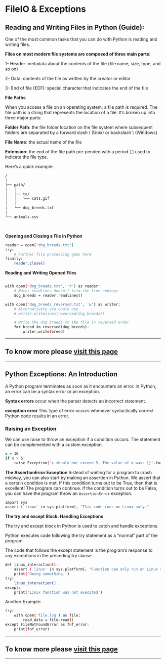 
# FileIO & Exceptions
## **Reading and Writing Files in Python (Guide)**:

One of the most common tasks that you can do with Python is reading and writing files.
 
**Files on most modern file systems are composed of three main parts:**

1- Header: metadata about the contents of the file (file name, size, type, and so on)

2- Data: contents of the file as written by the creator or editor

3- End of file (EOF): special character that indicates the end of the file


**File Paths**

When you access a file on an operating system, a file path is required. The file path is a string that represents the location of a file. It’s broken up into three major parts:

**Folder Path:** the file folder location on the file system where subsequent folders are separated by a forward slash / (Unix) or backslash \ (Windows)

**File Name:** the actual name of the file

**Extension:** the end of the file path pre-pended with a period (.) used to indicate the file type.

Here’s a quick example:

```bash
/
│
├── path/
|   │
│   ├── to/
│   │   └── cats.gif
│   │
│   └── dog_breeds.txt
|
└── animals.csv
```

<br>

**Opening and Closing a File in Python**

```bash
reader = open('dog_breeds.txt')
try:
    # Further file processing goes here
finally:
    reader.close()
```

**Reading and Writing Opened Files**
```bash

with open('dog_breeds.txt', 'r') as reader:
    # Note: readlines doesn't trim the line endings
    dog_breeds = reader.readlines()

with open('dog_breeds_reversed.txt', 'w') as writer:
    # Alternatively you could use
    # writer.writelines(reversed(dog_breeds))

    # Write the dog breeds to the file in reversed order
    for breed in reversed(dog_breeds):
        writer.write(breed)
```

--------
**To know more please 
[visit this page](https://realpython.com/read-write-files-python/)**
----------
----------------



## **Python Exceptions: An Introduction**

A Python program terminates as soon as it encounters an error. In Python, an error can be a syntax error or an exception.

**Syntax errors** occur when the parser detects an incorrect statement.

**exception error** This type of error occurs whenever syntactically correct Python code results in an error. 

### **Raising an Exception**

We can use raise to throw an exception if a condition occurs. The statement can be complemented with a custom exception.

```bash
x = 10
if x > 5:
    raise Exception('x should not exceed 5. The value of x was: {}'.format(x))
```
**The AssertionError Exception**
Instead of waiting for a program to crash midway, you can also start by making an assertion in Python. We assert that a certain condition is met. If this condition turns out to be True, then that is excellent! The program can continue. If the condition turns out to be False, you can have the program throw an `AssertionError` exception.

```bash
import sys
assert ('linux' in sys.platform), "This code runs on Linux only."

```

**The try and except Block: Handling Exceptions**

The try and except block in Python is used to catch and handle exceptions.

Python executes code following the try statement as a “normal” part of the program.

The code that follows the except statement is the program’s response to any exceptions in the preceding try clause.

```bash
def linux_interaction():
    assert ('linux' in sys.platform), "Function can only run on Linux systems."
    print('Doing something.')
try:
    linux_interaction()
except:
    print('Linux function was not executed')
```
Another Example:
```bash
try:
    with open('file.log') as file:
        read_data = file.read()
except FileNotFoundError as fnf_error:
    print(fnf_error)
```

--------
**To know more please 
[visit this page](https://realpython.com/python-exceptions/)**
-------
-----------
